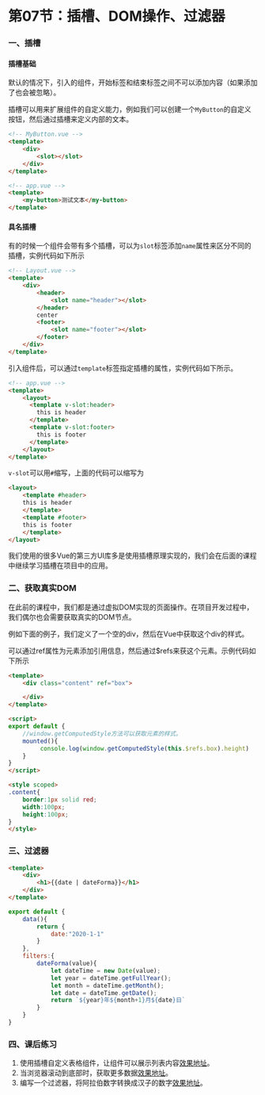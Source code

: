 # 第07节：插槽、DOM操作、过滤器

### 一、插槽

#### 插槽基础

默认的情况下，引入的组件，开始标签和结束标签之间不可以添加内容（如果添加了也会被忽略）。

插槽可以用来扩展组件的自定义能力，例如我们可以创建一个`MyButton`的自定义按钮，然后通过插槽来定义内部的文本。

``` html
<!-- MyButton.vue -->
<template>
    <div>
        <slot></slot>
    </div>
</template>
```

``` html
<!-- app.vue -->
<template>
    <my-button>测试文本</my-button>
</template>
```

#### 具名插槽

有的时候一个组件会带有多个插槽，可以为`slot`标签添加`name`属性来区分不同的插槽，实例代码如下所示

``` html
<!-- Layout.vue -->
<template>
    <div>
        <header>
            <slot name="header"></slot>
        </header>
        center
        <footer>
            <slot name="footer"></slot>
        </footer>
    </div>
</template>
```

引入组件后，可以通过`template`标签指定插槽的属性，实例代码如下所示。

``` html
<!-- app.vue -->
<template>
    <layout>
      <template v-slot:header>
        this is header
      </template>
      <template v-slot:footer>
        this is footer
      </template>
    </layout>
</template>
```

`v-slot`可以用`#`缩写，上面的代码可以缩写为

``` html
<layout>
    <template #header>
    this is header
    </template>
    <template #footer>
    this is footer
    </template>
</layout>
```

我们使用的很多Vue的第三方UI库多是使用插槽原理实现的，我们会在后面的课程中继续学习插槽在项目中的应用。

### 二、获取真实DOM

在此前的课程中，我们都是通过虚拟DOM实现的页面操作。在项目开发过程中，我们偶尔也会需要获取真实的DOM节点。

例如下面的例子，我们定义了一个空的div，然后在Vue中获取这个div的样式。

可以通过ref属性为元素添加引用信息，然后通过$refs来获这个元素。示例代码如下所示

``` html
<template>
    <div class="content" ref="box">

    </div>
</template>

<script>
export default {
    //window.getComputedStyle方法可以获取元素的样式。
    mounted(){
         console.log(window.getComputedStyle(this.$refs.box).height)
    }
}
</script>

<style scoped>
.content{
    border:1px solid red;
    width:100px;
    height:100px;
}
</style>
```

### 三、过滤器

``` html
<template>
    <div>
        <h1>{{date | dateForma}}</h1>
    </div>
</template>
```

``` js
export default {
    data(){
        return {
            date:"2020-1-1"
        }
    },
    filters:{
        dateForma(value){
            let dateTime = new Date(value);
            let year = dateTime.getFullYear();
            let month = dateTime.getMonth();
            let date = dateTime.getDate();
            return `${year}年${month+1}月${date}日`
        }
    }
}
```

### 四、课后练习

1. 使用插槽自定义表格组件，让组件可以展示列表内容[效果地址]()。
2. 当浏览器滚动到底部时，获取更多数据[效果地址]()。
3. 编写一个过滤器，将阿拉伯数字转换成汉子的数字[效果地址]()。